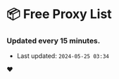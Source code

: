# :package: Free Proxy List
### Updated every 15 minutes.

- Last updated: `2024-05-25 03:34`

:heart:
